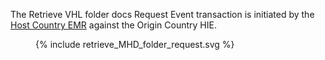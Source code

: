 The Retrieve VHL folder docs Request Event transaction is initiated by the <a href="system-actors.html#hcemr">Host Country EMR</a> against the Origin Country HIE.


<figure>
{% include retrieve_MHD_folder_request.svg %}
</figure>

